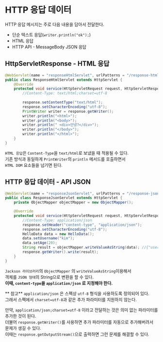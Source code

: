 HTTP 응답 데이터
======================   
HTTP 응답 메시지는 주로 다음 내용을 담아서 전달한다.

* 단순 텍스트 응답(`writer.println("ok");`)    
* HTML 응답   
* HTTP API - MessageBody JSON 응답   
   
## HttpServletResponse - HTML 응답   

```java
@WebServlet(name = "responseHtmlServlet", urlPatterns = "/response-html")
public class ResponseHtmlServlet extends HttpServlet {
    @Override
    protected void service(HttpServletRequest request, HttpServletResponse response) throws ServletException, IOException {
        //Content-Type: text/html;charset=utf-8
        
        response.setContentType("text/html");
        response.setCharacterEncoding("utf-8");
        PrintWriter writer = response.getWriter();
        writer.println("<html>");
        writer.println("<body>");
        writer.println(" <div>안녕?</div>");
        writer.println("</body>");
        writer.println("</html>");
    }
}
```
`HTML 응답`은 `Content-Type`을 `text/html`로 보냈을 때 적용될 수 있다.     
기존 방식과 동일하게 `PrintWriter`의 `println` 메서드를 호출하면서          
`HTML DOM` 요소들을 넘기면 된다.       

## HTTP 응답 데이터 - API JSON

```java
@WebServlet(name = "responseJsonServlet", urlPatterns = "/response-json")
public class ResponseJsonServlet extends HttpServlet {
    private ObjectMapper objectMapper = new ObjectMapper();

    @Override
    protected void service(HttpServletRequest request, HttpServletResponse response) throws ServletException, IOException {
        //Content-Type: application/json
        response.setHeader("content-type", "application/json");
        response.setCharacterEncoding("utf-8");
        HelloData data = new HelloData();
        data.setUsername("kim");
        data.setAge(20);
        String result = objectMapper.writeValueAsString(data); //{"username":"kim","age":20}
        response.getWriter().write(result);
    }
}
```
`Jackson 라이브러리`의 `ObjectMapper` 의 `writeValueAsString`이용해서       
객체를 `JSON 형태`의 String으로 변환을 할 수 있다.             
**이때, `content-type`을 `application/json` 로 지정해야 한다.**   

** 참고**
`application/json` 은 스펙상 `utf-8` 형식을 사용하도록 정의되어 있다.    
그래서 스펙에서 `charset=utf-8`과 같은 추가 파라미터를 지원하지 않는다.   

만약, `application/json;charset=utf-8` 이라고 전달하는 것은 의미 없는 파라미터를 추가한 것이 된다.    
더불어 `response.getWriter()`를 사용하면 추가 파라미터를 자동으로 추가해버려서 문제가 생길 수 있다.         
이때는 `response.getOutputStream()`으로 출력하면 그런 문제를 해결할 수 있다.    

